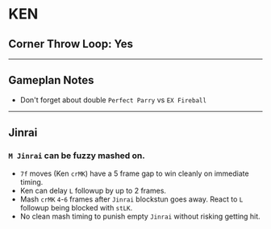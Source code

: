 # KEN
## Corner Throw Loop: Yes
___
## Gameplan Notes
  - Don't forget about double `Perfect Parry` vs `EX Fireball`


___
## Jinrai
### `M Jinrai` can be fuzzy mashed on.
  - `7f` moves (Ken `crMK`) have a 5 frame gap to win cleanly on immediate timing.
  - Ken can delay `L` followup by up to 2 frames.
  - Mash `crMK` `4`-`6` frames after `Jinrai` blockstun goes away. React to `L` followup being blocked with `stLK`.  
  - No clean mash timing to punish empty `Jinrai` without risking getting hit. 
